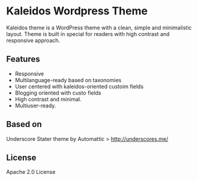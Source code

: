 Kaleidos Wordpress Theme
=========================

Kaleidos theme is a WordPress theme with a clean, simple and minimalistic layout. Theme is built in special for readers with high contrast and responsive approach.

Features
---------

  - Responsive
  - Multilanguage-ready based on taxonomies
  - User centered with kaleidos-oriented custoim fields
  - Blogging oriented with custo fields
  - High contrast and minimal.
  - Multiuser-ready.

Based on
---------
Underscore Stater theme by Automattic > http://underscores.me/

License
-----------

Apache 2.0 License